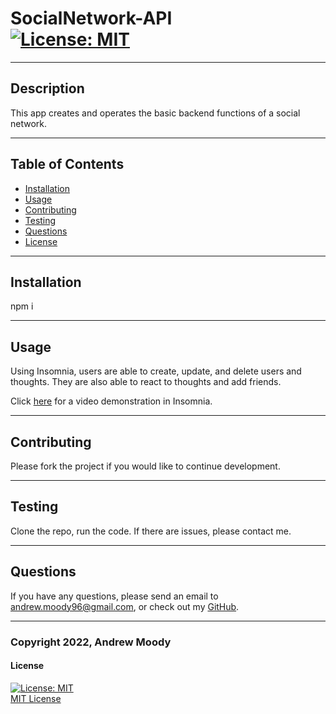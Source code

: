 # SocialNetwork-API <br> [![License: MIT](https://img.shields.io/badge/License-MIT-yellow.svg)](https://opensource.org/licenses/MIT)
---

## Description

This app creates and operates the basic backend functions of a social network.

---
## Table of Contents

- [Installation](#installation)
- [Usage](#usage)
- [Contributing](#contributing)
- [Testing](#testing)
- [Questions](#questions)
- [License](#license)

---
## Installation

npm i

---
## Usage

Using Insomnia, users are able to create, update, and delete users and thoughts. They are also able to react to thoughts and add friends.

Click [here](https://drive.google.com/file/d/1DBDrKJrm3CKKf7Xkr5pOyXbrdySqYeFu/view?usp=sharing) for a video demonstration in Insomnia.

---
## Contributing

Please fork the project if you would like to continue development.

---
## Testing

Clone the repo, run the code. If there are issues, please contact me.

---
## Questions

If you have any questions, please send an email to <andrew.moody96@gmail.com>, or check out my [GitHub](https://github.com/andrewmoody96).

---
### Copyright 2022, Andrew Moody<br>
  #### License
  [![License: MIT](https://img.shields.io/badge/License-MIT-yellow.svg)](https://opensource.org/licenses/MIT)
  <br>
  [MIT License](https://opensource.org/licenses/MIT)